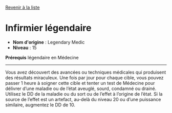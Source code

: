 [Revenir à la liste](..)

# Infirmier légendaire

 * **Nom d'origine** : Legendary Medic
 * **Niveau** : 15


<p><strong>Prérequis</strong> légendaire en Médecine</p>
<hr>
<p>Vous avez découvert des avancées ou techniques médicales qui produisent des résultats miraculeux. Une fois par jour pour chaque cible, vous pouvez passer 1 heure à soigner cette cible et tenter un test de Médecine pour délivrer d’une maladie ou de l’état aveuglé, sourd, condamné ou drainé. Utilisez le DD de la maladie ou du sort ou de l’effet à l’origine de l’état. Si la source de l’effet est un artefact, au-delà du niveau 20 ou d’une puissance similaire, augmentez le DD de 10.</p>